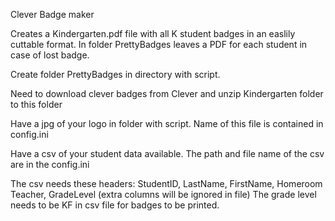 Clever Badge maker

Creates a Kindergarten.pdf file with all K student badges 
 in an easlily cuttable format.
In folder PrettyBadges leaves a PDF for each student in case of lost badge.

Create folder PrettyBadges in directory with script.

Need to download clever badges from Clever and unzip Kindergarten folder to this folder

Have a jpg of your logo in folder with script. 
Name of this file is contained in config.ini

Have a csv of your student data available.
The path and file name of the csv are in the config.ini

The csv needs these headers:
StudentID, LastName, FirstName, Homeroom Teacher, GradeLevel
(extra columns will be ignored in file)
The grade level needs to be KF in csv file for badges to be printed.

